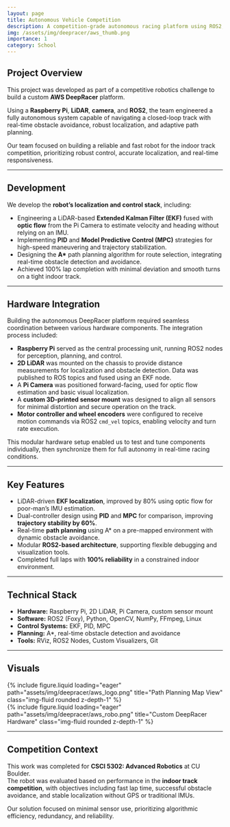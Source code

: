 ```yaml
---
layout: page
title: Autonomous Vehicle Competition
description: A competition-grade autonomous racing platform using ROS2, LiDAR, PID, and MPC
img: /assets/img/deepracer/aws_thumb.png
importance: 1
category: School
---
```


## Project Overview

This project was developed as part of a competitive robotics challenge to build a custom **AWS DeepRacer** platform.  

Using a **Raspberry Pi**, **LiDAR**, **camera**, and **ROS2**, the team engineered a fully autonomous system capable of navigating a closed-loop track with real-time obstacle avoidance, robust localization, and adaptive path planning.

Our team focused on building a reliable and fast robot for the indoor track competition, prioritizing robust control, accurate localization, and real-time responsiveness.

---

## Development

We develop the **robot’s localization and control stack**, including:

- Engineering a LiDAR-based **Extended Kalman Filter (EKF)** fused with **optic flow** from the Pi Camera to estimate velocity and heading without relying on an IMU.
- Implementing **PID** and **Model Predictive Control (MPC)** strategies for high-speed maneuvering and trajectory stabilization.
- Designing the **A\*** path planning algorithm for route selection, integrating real-time obstacle detection and avoidance.
- Achieved 100% lap completion with minimal deviation and smooth turns on a tight indoor track.

---

## Hardware Integration

Building the autonomous DeepRacer platform required seamless coordination between various hardware components. The integration process included:

- **Raspberry Pi** served as the central processing unit, running ROS2 nodes for perception, planning, and control.
- **2D LiDAR** was mounted on the chassis to provide distance measurements for localization and obstacle detection. Data was published to ROS topics and fused using an EKF node.
- A **Pi Camera** was positioned forward-facing, used for optic flow estimation and basic visual localization.  
- A **custom 3D-printed sensor mount** was designed to align all sensors for minimal distortion and secure operation on the track.
- **Motor controller and wheel encoders** were configured to receive motion commands via ROS2 `cmd_vel` topics, enabling velocity and turn rate execution.

This modular hardware setup enabled us to test and tune components individually, then synchronize them for full autonomy in real-time racing conditions.

---

## Key Features

- LiDAR-driven **EKF localization**, improved by 80% using optic flow for poor-man’s IMU estimation.
- Dual-controller design using **PID** and **MPC** for comparison, improving **trajectory stability by 60%**.
- Real-time **path planning** using A* on a pre-mapped environment with dynamic obstacle avoidance.
- Modular **ROS2-based architecture**, supporting flexible debugging and visualization tools.
- Completed full laps with **100% reliability** in a constrained indoor environment.

---

## Technical Stack

- **Hardware:** Raspberry Pi, 2D LiDAR, Pi Camera, custom sensor mount  
- **Software:** ROS2 (Foxy), Python, OpenCV, NumPy, FFmpeg, Linux  
- **Control Systems:** EKF, PID, MPC  
- **Planning:** A*, real-time obstacle detection and avoidance  
- **Tools:** RViz, ROS2 Nodes, Custom Visualizers, Git

---

## Visuals

<div class="row">
  <div class="col-sm mt-3 mt-md-0">
    {% include figure.liquid loading="eager" path="assets/img/deepracer/aws_logo.png" title="Path Planning Map View" class="img-fluid rounded z-depth-1" %}
  </div>
  <div class="col-sm mt-3 mt-md-0">
    {% include figure.liquid loading="eager" path="assets/img/deepracer/aws_robo.png" title="Custom DeepRacer Hardware" class="img-fluid rounded z-depth-1" %}
  </div>
</div>

---

## Competition Context

This work was completed for **CSCI 5302: Advanced Robotics** at CU Boulder.  
The robot was evaluated based on performance in the **indoor track competition**, with objectives including fast lap time, successful obstacle avoidance, and stable localization without GPS or traditional IMUs.

Our solution focused on minimal sensor use, prioritizing algorithmic efficiency, redundancy, and reliability.
